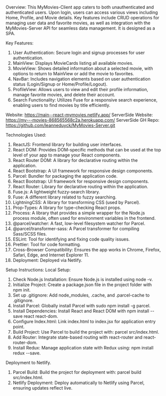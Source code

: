 Overview:
This MyMovies-Client app caters to both unauthenticated and authenticated users. Upon login, users can access various views including Home, Profile, and Movie details. Key features include CRUD operations for managing user data and favorite movies, as well as integration with the MyMovies-Server API for seamless data management. It is designed as a SPA.

Key Features:

1. User Authentication: Secure login and signup processes for user authentication.
2. MainView: Displays MovieCards listing all available movies.
3. MovieView: Shows detailed information about a selected movie, with options to return to MainView or add the movie to favorites.
4. NavBar: Includes navigation elements based on user authentication status (Login/Signup or Home/Profile/Logout).
5. ProfileView: Allows users to view and edit their profile information, manage favorite movies, and delete their account.
6. Search Functionality: Utilizes Fuse for a responsive search experience, enabling users to find movies by title efficiently.

Website: https://main--react-mymovies.netlify.app/
ServerSide Website: https://my---movies-868565568c2a.herokuapp.com/
ServerSide GH Repo: https://github.com/leanneduyck/MyMovies-Server.git

Technologies Used:

1. ReactJS: Frontend library for building user interfaces.
2. React DOM: Provides DOM-specific methods that can be used at the top level of your app to manage your React components.
3. React Router DOM: A library for declarative routing within the application.
4. React Bootstrap: A UI framework for responsive design components.
5. Parcel: Bundler for packaging the application code.
6. React Bootstrap: UI framework for responsive design components.
7. React Router: Library for declarative routing within the application.
8. Fuse.js: A lightweight fuzzy-search library.
9. Fuse: A different library related to fuzzy searching.
10. LightningCSS: A library for transforming CSS (used by Parcel).
11. Prop-Types: A library for type-checking React props.
12. Process: A library that provides a simple wrapper for the Node.js process module, often used for environment variables in the frontend.
13. @parcel/watcher: A fast, low-level filesystem watcher for Parcel.
14. @parcel/transformer-sass: A Parcel transformer for compiling Sass/SCSS files.
15. ESLint: Tool for identifying and fixing code quality issues.
16. Prettier: Tool for code formatting.
17. Cross-Browser Compatibility: Ensures the app works in Chrome, Firefox, Safari, Edge, and Internet Explorer 11.
18. Deployment: Deployed via Netlify.


Setup Instructions:
Local Setup:

1. Check Node.js Installation: Ensure Node.js is installed using node -v.
2. Initialize Project: Create a package.json file in the project folder with npm init.
3. Set up .gitignore: Add node_modules, .cache, and .parcel-cache to .gitignore.
4. Install Parcel: Globally install Parcel with sudo npm install -g parcel.
5. Install Dependencies: Install React and React DOM with npm install --save react react-dom.
6. Configure Index.html: Link index.html to index.jsx for application entry point.
7. Build Project: Use Parcel to build the project with: parcel src/index.html.
8. Add Router: Integrate state-based routing with react-router and react-router-dom.
9. Install Redux: Manage application state with Redux using: npm install redux --save.

Deployment to Netlify.

1. Parcel Build: Build the project for deployment with: parcel build src/index.html.
2. Netlify Deployment: Deploy automatically to Netlify using Parcel, ensuring updates reflect live.
